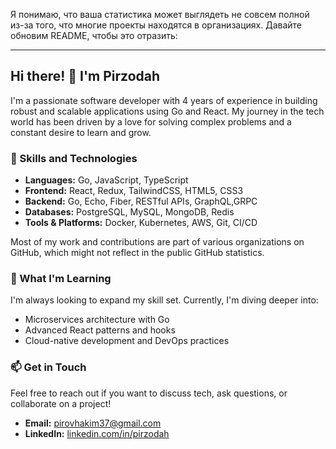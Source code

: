 Я понимаю, что ваша статистика может выглядеть не совсем полной из-за того, что многие проекты находятся в организациях. Давайте обновим README, чтобы это отразить:

---

## Hi there! 👋 I'm Pirzodah

I'm a passionate software developer with 4 years of experience in building robust and scalable applications using Go and React. My journey in the tech world has been driven by a love for solving complex problems and a constant desire to learn and grow.

### 🚀 Skills and Technologies

- **Languages:** Go, JavaScript, TypeScript
- **Frontend:** React, Redux, TailwindCSS, HTML5, CSS3
- **Backend:** Go, Echo, Fiber, RESTful APIs, GraphQL,GRPC
- **Databases:** PostgreSQL, MySQL, MongoDB, Redis
- **Tools & Platforms:** Docker, Kubernetes, AWS, Git, CI/CD

Most of my work and contributions are part of various organizations on GitHub, which might not reflect in the public GitHub statistics. 

### 🌱 What I'm Learning

I'm always looking to expand my skill set. Currently, I'm diving deeper into:

- Microservices architecture with Go
- Advanced React patterns and hooks
- Cloud-native development and DevOps practices

### 📫 Get in Touch

Feel free to reach out if you want to discuss tech, ask questions, or collaborate on a project!

- **Email:** pirovhakim37@gmail.com
- **LinkedIn:** [linkedin.com/in/pirzodah]([https://linkedin.com/in/pirzodah](https://www.linkedin.com/in/hakimjon-pirov-581a74201/))

